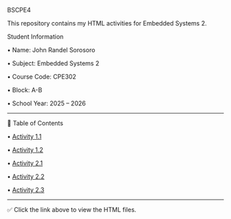 BSCPE4

This repository contains my HTML activities for Embedded Systems 2.

Student Information

• Name: John Randel Sorosoro

• Subject: Embedded Systems 2

• Course Code: CPE302

• Block: A-B

• School Year: 2025 – 2026

---

📂 Table of Contents

• [Activity 1.1]([Activity1-1.html](https://github.com/Sorosoro04/first-web-page/blob/1cbf9e46c6c0bafca4bbadeb927d980e9c6ce6c1/Activity%201.1.html)) 

• [Activity 1.2](Activity1-2.html)

• [Activity 2.1](Activity2.1_Resume.html)

• [Activity 2.2](Activity2.2.html)

• [Activity 2.3](Activity2.3.html)

---

✅ Click the link above to view the HTML files.

